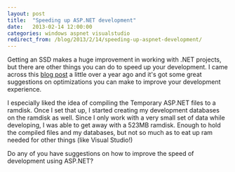 ```yaml
---
layout: post
title:  "Speeding up ASP.NET development"
date:   2013-02-14 12:00:00
categories: windows aspnet visualstudio
redirect_from: /blog/2013/2/14/speeding-up-aspnet-development/
---
```

Getting an SSD makes a huge improvement in working with .NET projects, but there are other things you can do to speed up your development.  I came across this [blog post](http://blog.lavablast.com/post/2010/12/01/Slash-your-ASPNET-compileload-time.aspx) a little over a year ago and it's got some great suggestions on optimizations you can make to improve your development experience.

I especially liked the idea of compiling the Temporary ASP.NET files to a ramdisk.  Once I set that up, I started creating my development databases on the ramdisk as well.  Since I only work with a very small set of data while developing, I was able to get away with a 523MB ramdisk.  Enough to hold the compiled files and my databases, but not so much as to eat up ram needed for other things (like Visual Studio!)

Do any of you have suggestions on how to improve the speed of development using ASP.NET?